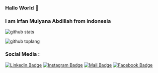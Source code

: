 ### Hallo World 👋
### I am Irfan Mulyana Abdillah from indonesia

<!--
**Irfan-Cyber/Irfan-Cyber** is a ✨ _special_ ✨ repository because its `README.md` (this file) appears on your GitHub profile.

Here are some ideas to get you started:

- 🔭 I’m currently working on ...
- 🌱 I’m currently learning ...
- 👯 I’m looking to collaborate on ...
- 🤔 I’m looking for help with ...
- 💬 Ask me about ...
- 📫 How to reach me: ...
- 😄 Pronouns: ...
- ⚡ Fun fact: ...
-->

![github stats](https://github-readme-stats.vercel.app/api?username=Irfan-Cyber&show_icons=true)

![github toplang](https://github-readme-stats.vercel.app/api/top-langs/?username=Irfan-Cyber&layout=compact)

### Social Media :

[![Linkedin Badge](https://img.shields.io/badge/-Linkedin-2980b9?style=flat&labelColor=2c3e50&logo=linkedin&logoColor=white)](https://www.linkedin.com/in/irfan-92a0bb16b/)
[![Instagram Badge](https://img.shields.io/badge/-Intagram-2980b9?style=flat&labelColor=2980b9&logo=instagram&logoColor=white)](https://www.instagram.com/19.zetra/)
[![Mail Badge](https://img.shields.io/badge/-Email-2980b9?style=flat&labelColor=2980b9&logo=gmail&logoColor=white)](mailto:irfanmullyana2@gmail.com)
[![Facebook Badge](https://img.shields.io/badge/-Facebook-2980b9?style=flat&labelColor=2980b9&logo=facebook&logoColor=white)](https://web.facebook.com/irfan.kaze/)

